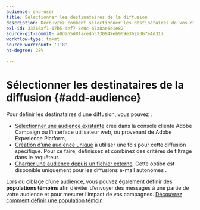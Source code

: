 ```yaml
---
audience: end-user
title: Sélectionner les destinataires de la diffusion
description: Découvrez comment sélectionner les destinataires de vos diffusions
exl-id: 33366af1-17b5-4ef7-8e0c-b7a8ae6e1e82
source-git-commit: a0da65d8facedb3730947eb969e362a367e4d317
workflow-type: tm+mt
source-wordcount: '118'
ht-degree: 28%

---
```


# Sélectionner les destinataires de la diffusion {#add-audience}

Pour définir les destinataires d&#39;une diffusion, vous pouvez :

* [Sélectionner une audience existante](add-audience.md) créé dans la console cliente Adobe Campaign ou l’interface utilisateur web, ou provenant de Adobe Experience Platform,
* [Création d’une audience unique](one-time-audience.md) à utiliser une fois pour cette diffusion spécifique. Pour ce faire, définissez et combinez des critères de filtrage dans le requêteur.
* [Charger une audience depuis un fichier externe](file-audience.md). Cette option est disponible uniquement pour les diffusions e-mail autonomes .

Lors du ciblage d’une audience, vous pouvez également définir des **populations témoins** afin d’éviter d’envoyer des messages à une partie de votre audience et pour mesurer l’impact de vos campagnes. [Découvrez comment définir une population témoin](control-group.md)

